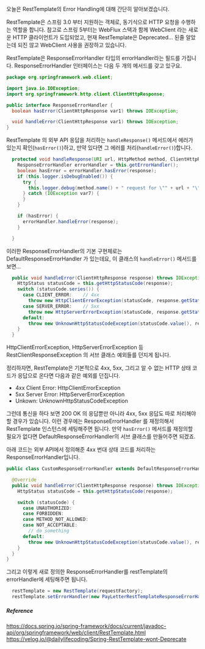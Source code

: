 오늘은 RestTemplate의 Error Handling에 대해 간단히 알아보겠습니다.

RestTemplate은 스프링 3.0 부터 지원하는 객체로, 동기식으로 HTTP 요청을 수행하는 역할을 합니다. 참고로 스프링 5부터는 WebFlux 스택과 함께 WebClient 라는 새로운 HTTP 클라이언트가 도입되었고, 현재 RestTemplate은 Deprecated... 된줄 알았는데 되진 않고 WebClient 사용을 권장하고 있습니다.



RestTemplate은 ResponseErrorHandler 타입의 errorHandler라는 필드를 가집니다. ResponseErrorHandler 인터페이스는 다음 두 개의 메서드를 갖고 있구요.

``` java
package org.springframework.web.client;

import java.io.IOException;
import org.springframework.http.client.ClientHttpResponse;

public interface ResponseErrorHandler {
  boolean hasError(ClientHttpResponse var1) throws IOException;

  void handleError(ClientHttpResponse var1) throws IOException;
}
```



RestTemplate 의 외부 API 응답을 처리하는 `handleResponse()` 메서드에서 에러가 있는지 확인(`hasError()`)하고, 만약 있다면 그 에러를 처리(`handleError()`)합니다.

``` java
  protected void handleResponse(URI url, HttpMethod method, ClientHttpResponse response) throws IOException {
    ResponseErrorHandler errorHandler = this.getErrorHandler();
    boolean hasError = errorHandler.hasError(response);
    if (this.logger.isDebugEnabled()) {
      try {
        this.logger.debug(method.name() + " request for \"" + url + "\" resulted in " + response.getRawStatusCode() + " (" + response.getStatusText() + ")" + (hasError ? "; invoking error handler" : ""));
      } catch (IOException var7) {
      }
    }

    if (hasError) {
      errorHandler.handleError(response);
    }

  }
```



이러한 ResponseErrorHandler의 기본 구현체로는 DefaultResponseErrorHandler 가 있는데요, 이 클래스의 `handleError()` 메서드를 보면...


``` java
  public void handleError(ClientHttpResponse response) throws IOException {
    HttpStatus statusCode = this.getHttpStatusCode(response);
    switch (statusCode.series()) {
      case CLIENT_ERROR:    // 4xx
        throw new HttpClientErrorException(statusCode, response.getStatusText(), response.getHeaders(), this.getResponseBody(response), this.getCharset(response));
      case SERVER_ERROR:    // 5xx
        throw new HttpServerErrorException(statusCode, response.getStatusText(), response.getHeaders(), this.getResponseBody(response), this.getCharset(response));
      default:
        throw new UnknownHttpStatusCodeException(statusCode.value(), response.getStatusText(), response.getHeaders(), this.getResponseBody(response), this.getCharset(response));
    }
  }

```

HttpClientErrorException, HttpServerErrorException 등 RestClientResponseException 의 서브 클래스 예외들를 던지게 됩니다.

정리하자면, RestTemplate은 기본적으로 4xx, 5xx, 그리고 알 수 없는 HTTP 상태 코드가 응답으로 온다면  다음과 같은 예외를 던집니다.

- 4xx Client Error: HttpClientErrorException
- 5xx Server Error: HttpServerErrorException
- Unkown: UnknownHttpStatusCodeException



그런데 통신을 하다 보면 200 OK 의 응답뿐만 아니라 4xx, 5xx 응답도 따로 처리해야할 경우가 있습니다. 이런 경우에는 ResponseErrorHandler 를 재정의해서 RestTemplate 인스턴스에 세팅해주면 됩니다. 만약 `hasError()` 메서드를 재정의할 필요가 없다면 DefaultResponseErrorHandler의 서브 클래스를 만들어주면 되겠죠.



아래 코드는 외부 API에서 정의해준 4xx 번대 상태 코드를 처리하는 ResponseErrorHandler입니다.



``` java
public class CustomResponseErrorHandler extends DefaultResponseErrorHandler {

  @Override
  public void handleError(ClientHttpResponse response) throws IOException {
    HttpStatus statusCode = this.getHttpStatusCode(response);

    switch (statusCode) {
      case UNAUTHORIZED:
      case FORBIDDEN:
      case METHOD_NOT_ALLOWED:
      case NOT_ACCEPTABLE:
        // do something
      default:
        throw new UnknownHttpStatusCodeException(statusCode.value(), response.getStatusText(), response.getHeaders(), this.getResponseBody(response), this.getCharset(response));
    }
  }
}
```



그리고 이렇게 새로 정의한 ResponseErrorHandler를 restTemplate의 errorHandler에 세팅해주면 됩니다.

``` java
  restTemplate = new RestTemplate(requestFactory);
  restTemplate.setErrorHandler(new PayLetterRestTemplateResponseErrorHandler());
```









#####  Reference

https://docs.spring.io/spring-framework/docs/current/javadoc-api/org/springframework/web/client/RestTemplate.html
https://velog.io/@dailylifecoding/Spring-RestTemplate-wont-Deprecate